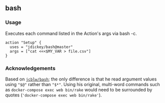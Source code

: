 ## bash

### Usage

Executes each command listed in the Action's args via bash -c.

```shell
action "Setup" {
  uses = "jdickey/bash@master"
  args = ["cat <<<$MY_VAR > file.csv"]
}
```

### Acknowledgements

Based on [`jcblw/bash`](https://github.com/jcblw/bash); the only difference is that he read argument values using `"$@"` rather than `"$*"`. Using his original, multi-word commands such as `docker-compose exec web bin/rake` would need to be surrounded by quotes (`'docker-compose exec web bin/rake'`).

